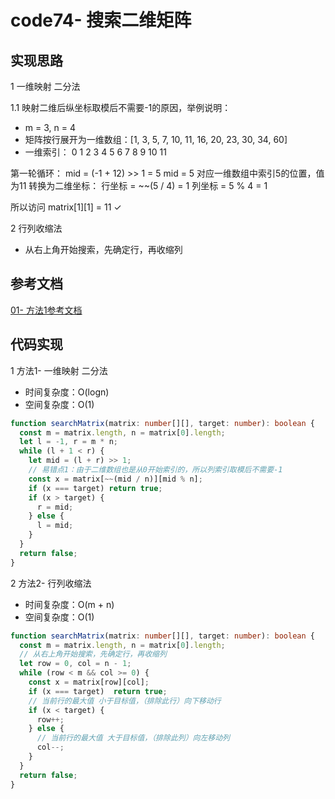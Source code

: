 # code74- 搜索二维矩阵

## 实现思路

1 一维映射 二分法

1.1 映射二维后纵坐标取模后不需要-1的原因，举例说明：
  -  m = 3, n = 4
  - 矩阵按行展开为一维数组：[1, 3, 5, 7,  10, 11, 16, 20,  23, 30, 34, 60]
  - 一维索引：             0  1  2  3   4   5   6   7    8   9  10  11

第一轮循环： mid = (-1 + 12) >> 1 = 5
mid = 5 对应一维数组中索引5的位置，值为11
转换为二维坐标：
  行坐标 = ~~(5 / 4) = 1
  列坐标 = 5 % 4 = 1

所以访问 matrix[1][1] = 11 ✓


2 行列收缩法
  - 从右上角开始搜索，先确定行，再收缩列



## 参考文档

[01- 方法1参考文档](https://leetcode.cn/problems/search-a-2d-matrix/solutions/2783931/liang-chong-fang-fa-er-fen-cha-zhao-pai-39d74/)


## 代码实现

1 方法1- 一维映射 二分法
  - 时间复杂度：O(logn)
  - 空间复杂度：O(1)

```ts
function searchMatrix(matrix: number[][], target: number): boolean {
  const m = matrix.length, n = matrix[0].length;
  let l = -1, r = m * n;
  while (l + 1 < r) {
    let mid = (l + r) >> 1;
    // 易错点1：由于二维数组也是从0开始索引的，所以列索引取模后不需要-1
    const x = matrix[~~(mid / n)][mid % n];
    if (x === target) return true;
    if (x > target) {
      r = mid;
    } else {
      l = mid;
    }
  }
  return false;
}
```


2 方法2- 行列收缩法
  - 时间复杂度：O(m + n)
  - 空间复杂度：O(1)

```ts
function searchMatrix(matrix: number[][], target: number): boolean {
  const m = matrix.length, n = matrix[0].length;
  // 从右上角开始搜索，先确定行，再收缩列
  let row = 0, col = n - 1;
  while (row < m && col >= 0) {
    const x = matrix[row][col];
    if (x === target)  return true;
    // 当前行的最大值 小于目标值，（排除此行）向下移动行
    if (x < target) {
      row++; 
    } else {
      // 当前行的最大值 大于目标值，（排除此列）向左移动列
      col--; 
    }
  }
  return false;
}
```